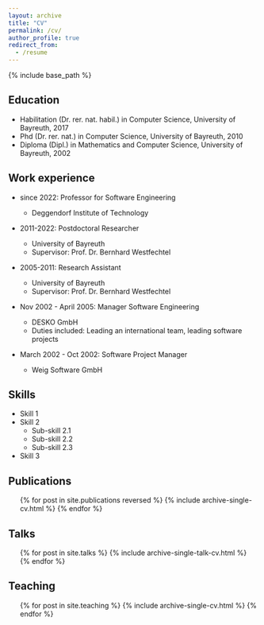 ```yaml
---
layout: archive
title: "CV"
permalink: /cv/
author_profile: true
redirect_from:
  - /resume
---
```


{% include base_path %}

Education
-----
* Habilitation (Dr. rer. nat. habil.) in Computer Science, University of Bayreuth, 2017
* Phd (Dr. rer. nat.) in Computer Science, University of Bayreuth, 2010
* Diploma (Dipl.) in Mathematics and Computer Science, University of Bayreuth, 2002

Work experience
-----
* since 2022: Professor for Software Engineering
  * Deggendorf Institute of Technology

* 2011-2022: Postdoctoral Researcher
  * University of Bayreuth
  * Supervisor: Prof. Dr. Bernhard Westfechtel

* 2005-2011: Research Assistant
  * University of Bayreuth
  * Supervisor: Prof. Dr. Bernhard Westfechtel
  
* Nov 2002 - April 2005: Manager Software Engineering
  * DESKO GmbH
  * Duties included: Leading an international team, leading software projects
  
* March 2002 - Oct 2002: Software Project Manager
  * Weig Software GmbH
  
Skills
-----
* Skill 1
* Skill 2
  * Sub-skill 2.1
  * Sub-skill 2.2
  * Sub-skill 2.3
* Skill 3

Publications
-----
  <ul>{% for post in site.publications reversed %}
    {% include archive-single-cv.html %}
  {% endfor %}</ul>
  
Talks
-----
  <ul>{% for post in site.talks %}
    {% include archive-single-talk-cv.html %}
  {% endfor %}</ul>
  
Teaching
-----
  <ul>{% for post in site.teaching %}
    {% include archive-single-cv.html %}
  {% endfor %}</ul>
  


